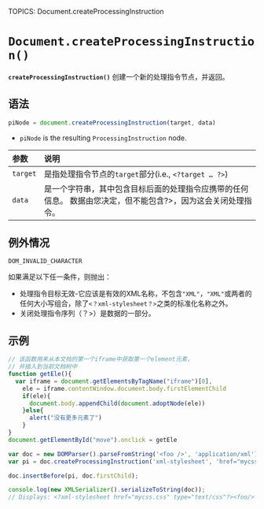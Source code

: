 TOPICS: Document.createProcessingInstruction

# `Document.createProcessingInstruction()`

**`createProcessingInstruction()`** 创建一个新的处理指令节点，并返回。

## 语法

```javascript
piNode = document.createProcessingInstruction(target, data)
```

- `piNode` is the resulting `ProcessingInstruction` node.

| 参数 | 说明 |
| :-- | :-- |
| `target` | 是指处理指令节点的`target`部分(i.e., `<?target … ?>`) |
| `data` | 是一个字符串，其中包含目标后面的处理指令应携带的任何信息。 数据由您决定，但不能包含?>，因为这会关闭处理指令。|

## 例外情况

`DOM_INVALID_CHARACTER`

如果满足以下任一条件，则抛出：

- 处理指令目标无效-它应该是有效的XML名称，不包含`"XML"`，`"XML"`或两者的任何大小写组合，除了`<？xml-stylesheet？>`之类的标准化名称之外。
- 关闭处理指令序列（？>）是数据的一部分。

## 示例

```javascript
// 该函数用来从本文档的第一个iframe中获取第一个element元素，
// 并插入到当前文档树中
function getEle(){
  var iframe = document.getElementsByTagName("iframe")[0],
    ele = iframe.contentWindow.document.body.firstElementChild
    if(ele){
      document.body.appendChild(document.adoptNode(ele))
    }else{
      alert("没有更多元素了")
    }
}
document.getElementById("move").onclick = getEle
```

```javascript
var doc = new DOMParser().parseFromString('<foo />', 'application/xml');
var pi = doc.createProcessingInstruction('xml-stylesheet', 'href="mycss.css" type="text/css"');

doc.insertBefore(pi, doc.firstChild);

console.log(new XMLSerializer().serializeToString(doc));
// Displays: <?xml-stylesheet href="mycss.css" type="text/css"?><foo/>
```
